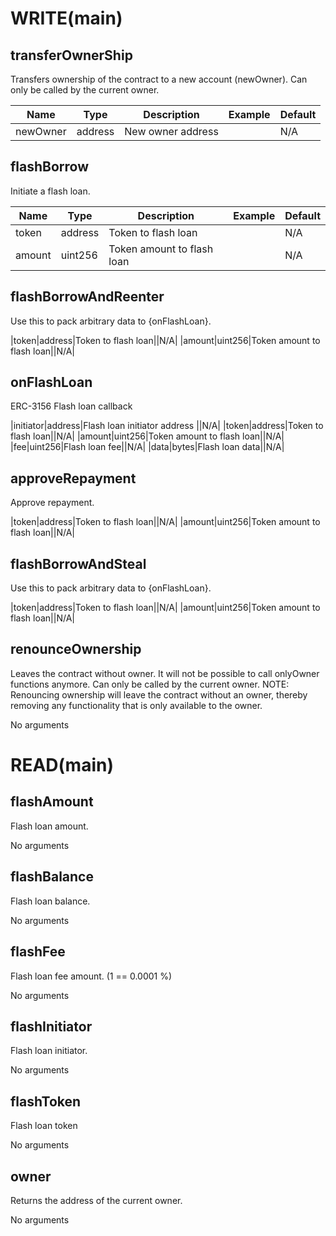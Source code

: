 # WRITE(main)

## transferOwnerShip
Transfers ownership of the contract to a new account (newOwner). Can only be called by the current owner.

|Name|Type|Description|Example|Default|
|--- |---|---|---|---|
|newOwner|address|New owner address||N/A|


## flashBorrow
Initiate a flash loan.

|Name|Type|Description|Example|Default|
|--- |---|---|---|---|
|token|address|Token to flash loan||N/A|
|amount|uint256|Token amount to flash loan||N/A|

## flashBorrowAndReenter
Use this to pack arbitrary data to {onFlashLoan}.

|token|address|Token to flash loan||N/A|
|amount|uint256|Token amount to flash loan||N/A|

## onFlashLoan
ERC-3156 Flash loan callback

|initiator|address|Flash loan initiator address ||N/A|
|token|address|Token to flash loan||N/A|
|amount|uint256|Token amount to flash loan||N/A|
|fee|uint256|Flash loan fee||N/A|
|data|bytes|Flash loan data||N/A|

## approveRepayment
Approve repayment.

|token|address|Token to flash loan||N/A|
|amount|uint256|Token amount to flash loan||N/A|

## flashBorrowAndSteal
Use this to pack arbitrary data to {onFlashLoan}.

|token|address|Token to flash loan||N/A|
|amount|uint256|Token amount to flash loan||N/A|

## renounceOwnership
Leaves the contract without owner. It will not be possible to call onlyOwner functions anymore. Can only be called by the current owner. NOTE: Renouncing ownership will leave the contract without an owner, thereby removing any functionality that is only available to the owner.

No arguments




# READ(main)

## flashAmount
Flash loan amount.

No arguments

## flashBalance
Flash loan balance.

No arguments

## flashFee
Flash loan fee amount. (1 == 0.0001 %)

No arguments

## flashInitiator
Flash loan initiator.

No arguments

## flashToken
Flash loan token

No arguments

## owner
Returns the address of the current owner.

No arguments





